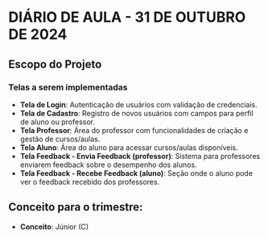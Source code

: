 <h1>DIÁRIO DE AULA - 31 DE OUTUBRO DE 2024</h1>

## Escopo do Projeto
### Telas a serem implementadas
- **Tela de Login**: Autenticação de usuários com validação de credenciais.
- **Tela de Cadastro**: Registro de novos usuários com campos para perfil de aluno ou professor.
- **Tela Professor**: Área do professor com funcionalidades de criação e gestão de cursos/aulas.
- **Tela Aluno**: Área do aluno para acessar cursos/aulas disponíveis.
- **Tela Feedback - Envia Feedback (professor)**: Sistema para professores enviarem feedback sobre o desempenho dos alunos.
- **Tela Feedback - Recebe Feedback (aluno)**: Seção onde o aluno pode ver o feedback recebido dos professores.

## Conceito para o trimestre:
- **Conceito**: Júnior (C)
